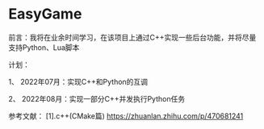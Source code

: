 # EasyGame
前言：我将在业余时间学习，在该项目上通过C++实现一些后台功能，并将尽量支持Python、Lua脚本

计划：

1、 2022年07月：实现C++和Python的互调

2、 2022年08月：实现一部分C++并发执行Python任务

参考文献：
[1].c++(CMake篇) https://zhuanlan.zhihu.com/p/470681241
